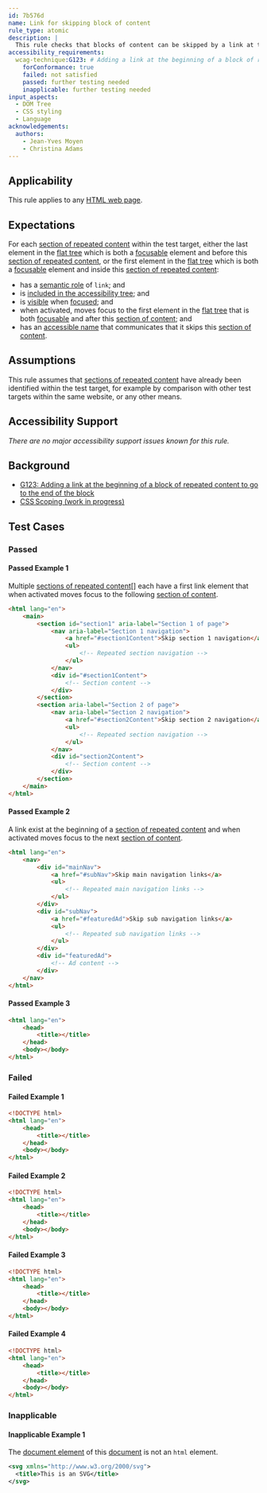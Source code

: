 ```yaml
---
id: 7b576d
name: Link for skipping block of content
rule_type: atomic
description: |
  This rule checks that blocks of content can be skipped by a link at their beginning
accessibility_requirements:
  wcag-technique:G123: # Adding a link at the beginning of a block of repeated content to go to the end of the block
    forConformance: true
    failed: not satisfied
    passed: further testing needed
    inapplicable: further testing needed
input_aspects:
  - DOM Tree
  - CSS styling
  - Language
acknowledgements:
  authors:
    - Jean-Yves Moyen
    - Christina Adams
---
```


## Applicability

This rule applies to any [HTML web page][].

## Expectations

For each [section of repeated content][] within the test target, either the last element in the [flat tree][] which is both a [focusable][] element and before this [section of repeated content][], or the first element in the [flat tree][] which is both a [focusable][] element and inside this [section of repeated content][]:

- has a [semantic role][] of `link`; and
- is [included in the accessibility tree][]; and
- is [visible][] when [focused][]; and
- when activated, moves focus to the first element in the [flat tree][] that is both [focusable][] and after this [section of content][]; and
- has an [accessible name][] that communicates that it skips this [section of content][].

## Assumptions

This rule assumes that [sections of repeated content][section of repeated content] have already been identified within the test target, for example by comparison with other test targets within the same website, or any other means.

## Accessibility Support

_There are no major accessibility support issues known for this rule._

## Background

- [G123: Adding a link at the beginning of a block of repeated content to go to the end of the block](https://www.w3.org/WAI/WCAG21/Techniques/general/G123)
- [CSS Scoping (work in progress)](https://drafts.csswg.org/css-scoping/)

## Test Cases

### Passed

#### Passed Example 1

Multiple [sections of repeated content][section of repeated content][] each have a first link element that when activated moves focus to the following [section of content][].

```html
<html lang="en">
	<main>
		<section id="section1" aria-label="Section 1 of page">
			<nav aria-label="Section 1 navigation">
				<a href="#section1Content">Skip section 1 navigation</a>
				<ul>
					<!-- Repeated section navigation -->
				</ul>
			</nav>
			<div id="#section1Content">
				<!-- Section content -->
			</div>
		</section>
		<section aria-label="Section 2 of page">
			<nav aria-label="Section 2 navigation">
				<a href="#section2Content">Skip section 2 navigation</a>
				<ul>
					<!-- Repeated section navigation -->
				</ul>
			</nav>
			<div id="section2Content">
				<!-- Section content -->
			</div>
		</section>
	</main>
</html>
```

#### Passed Example 2

A link exist at the beginning of a [section of repeated content][] and when activated moves focus to the next [section of content][].

```html
<html lang="en">
	<nav>
		<div id="mainNav">
			<a href="#subNav">Skip main navigation links</a>
			<ul>
				<!-- Repeated main navigation links -->
			</ul>
		</div>
		<div id="subNav">
			<a href="#featuredAd">Skip sub navigation links</a>
			<ul>
				<!-- Repeated sub navigation links -->
			</ul>
		</div>
		<div id="featuredAd">
			<!-- Ad content -->
		</div>
	</nav>
</html>
```

#### Passed Example 3

```html
<html lang="en">
	<head>
		<title></title>
	</head>
	<body></body>
</html>
```

### Failed

#### Failed Example 1

```html
<!DOCTYPE html>
<html lang="en">
	<head>
		<title></title>
	</head>
	<body></body>
</html>
```

#### Failed Example 2

```html
<!DOCTYPE html>
<html lang="en">
	<head>
		<title></title>
	</head>
	<body></body>
</html>
```

#### Failed Example 3

```html
<!DOCTYPE html>
<html lang="en">
	<head>
		<title></title>
	</head>
	<body></body>
</html>
```

#### Failed Example 4

```html
<!DOCTYPE html>
<html lang="en">
	<head>
		<title></title>
	</head>
	<body></body>
</html>
```

### Inapplicable

#### Inapplicable Example 1

The [document element][] of this [document][] is not an `html` element.

```svg
<svg xmlns="http://www.w3.org/2000/svg">
  <title>This is an SVG</title>
</svg>
```

[accessible name]: #accessible-name 'Definition of accessible name'
[document]: https://dom.spec.whatwg.org/#concept-document 'Definition of document'
[document element]: https://dom.spec.whatwg.org/#document-element 'Definition of document element'
[flat tree]: https://drafts.csswg.org/css-scoping/#flat-tree 'Definition of flat tree'
[focusable]: #focusable 'Definition of focusable'
[focused]: https://html.spec.whatwg.org/#focused 'Definition of focused'
[included in the accessibility tree]: #included-in-the-accessibility-tree 'Definition of included in the accessibility tree'
[section of content]: #section-of-content 'Definition of section of content'
[section of repeated content]: #repeated-content 'Definition of section of repeated content'
[semantic role]: #semantic-role 'Definition of semantic role'
[visible]: #visible 'Definition of visible'
[html web page]: #web-page-html 'Definition of web page (HTML)'

